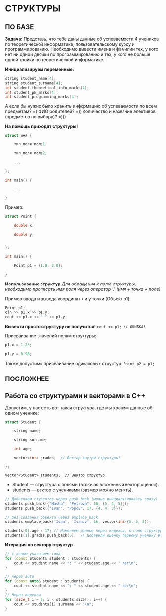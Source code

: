 # СТРУКТУРЫ

## ПО БАЗЕ

**Задача:**
Представь, что тебе даны данные об успеваемости 4 учеников по теоретической информатике, пользовательскому курсу и программированию.
Необходимо вывести имена и фамилии тех, у кого нет ни одной двойки по программированию и тех, у кого не больше одной тройки по теоретической информатике.

**Инициализируем переменные:**
```cpp
string student_name[4];
string student_surname[4];
int student_theoretical_info_marks[4];
int student_pk_marks[4];
int student_programming_marks[4];
```

А если бы нужно было хранить информацию об успеваемости по всем предметам? =)
ФИО родителей? =))
Количество и название элективов (предметов по выбору)? =)))

**На помощь приходят структуры!**

```cpp
struct имя {

    тип_поля поле1;

    тип_поля поле2;

    ...

};

int main() {

    ...

}
```
Пример:
```cpp
struct Point {

    double x;

    double y;


};

int main() {

    Point p1 = {1.0, 2.0};

}
```

**Использование структур**
*Для обращения к полю структуры, необходимо прописать имя поля через оператор '.' (имя + точка + поле)*

Пример ввода и вывода координат x и y точки (Объект p1):

```cpp
Point p1;
cin >> p1.x >> p1.y;
cout << p1.x << " " << p1.y;
```
**Вывести просто структуру не получится!**
`cout << p1; // ОШИБКА!`

Присваивание значений полям структуры:
```cpp
p1.x = 1.23;

p1.y = 0.98;
```
Также допустимо присваивание одинаковых структур:
`Point p2 = p1;`

## ПОСЛОЖНЕЕ
## Работа со структурами и векторами в C++
Допустим,  у нас есть вот такая структура, где  мы храним данные об одном ученике:
``` cpp
struct Student {

    string name;

    string surname;

    int age;

    vector<int> grades;  // Вектор внутри структуры!

};
```
`vector<Student> students;  // Вектор структур`
- Student — структура с полями (включая вложенный вектор оценок).
- students — вектор с учениками (размер можно менять).

```cpp
// Добавляем студентов через push_back (можно инициализировать сразу) - создается объект перед записыванием его в структуру
students.push_back({"Masha", "Petrova", 16, {5, 4, 5}});
students.push_back({"Ivan", "Popov", 17, {4, 4, 3}});

// без создания объекта через emplace_back
students.emplace_back("Ivan", "Ivanov", 18, vector<int>{5, 5, 5});

students[0].age = 17; // Изменяем данные через индексы, к полю структуры обращаемся через точку
students[1].grades.push_back(5);  // Добавили оценку первому ученику в вектор оценок внутри структуры
```
**Итерация по вектору структур**
```cpp
// с явным указанием типа
for (const Student& student : students) {
    cout << student.name << ": " << student.age << " лет\n";
}

// через auto
for (const auto& student : students) {
    cout << student.name << ": " << student.age << " лет\n";
}
// Через индексы
for (size_t i = 0; i < students.size(); i++) {
    cout << students[i].surname << "\n";
}
```
